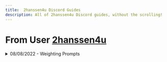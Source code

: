 ```yaml
---
title:  2hanssen4u Discord Guides
description: All of 2hanssen4u Discord guides, without the scrolling!
---
```

# From User [2hanssen4u](https://discord.com/users/531253427519488010)
<details>
<summary>08/08/2022 - Weighting Prompts</summary>
<br>
I've figured something out - I don't know if it's common knowledge or not, but... when you are weighting prompts, if you want to eliminate some terms as completely as possible it's best to give them a negative weight that is numerically equal to 1/2 of your total positive weight.<br>

For example:<br>
[image prompt url] text prompt ::3 text prompt two :: do-not-want text prompt ::-3 --iw 2<br>

The first text prompt (3) + second text prompt (1) + image prompt weight (2) = 6<br>

So I weight the prompt that I DO NOT want to see as half of that, negative. -3<br>

The closer you get to "zero" from there, the less your term will be 'eliminated'. But the farther you get to your negative weight balancing out your positive weight (-6 in the above example), the more weird and unpredictable your results will be. And if you have total balance between the two (+6/-6) you will completely 'break' MJ and it results in the weirdest stuff possible, that will have only a passing relevance to your prompt terms. (Personally, I have really enjoyed exploiting this on purpose!)<br>

 I think this is why --no has a default value of -0.5 ...if you haven't weighted any terms in your prompt, you would have a default positive weight value of 1. So, -0.5 follows the approach above.<br>
<br>
</details>

